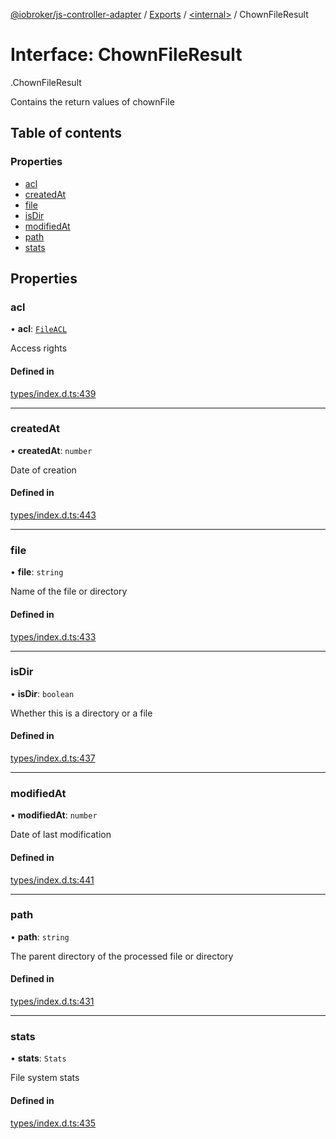 [@iobroker/js-controller-adapter](../README.md) / [Exports](../modules.md) / [<internal\>](../modules/internal_.md) / ChownFileResult

# Interface: ChownFileResult

[<internal>](../modules/internal_.md).ChownFileResult

Contains the return values of chownFile

## Table of contents

### Properties

- [acl](internal_.ChownFileResult.md#acl)
- [createdAt](internal_.ChownFileResult.md#createdat)
- [file](internal_.ChownFileResult.md#file)
- [isDir](internal_.ChownFileResult.md#isdir)
- [modifiedAt](internal_.ChownFileResult.md#modifiedat)
- [path](internal_.ChownFileResult.md#path)
- [stats](internal_.ChownFileResult.md#stats)

## Properties

### acl

• **acl**: [`FileACL`](internal_.FileACL.md)

Access rights

#### Defined in

[types/index.d.ts:439](https://github.com/ioBroker/ioBroker.js-controller/blob/931c925a/packages/types/index.d.ts#L439)

___

### createdAt

• **createdAt**: `number`

Date of creation

#### Defined in

[types/index.d.ts:443](https://github.com/ioBroker/ioBroker.js-controller/blob/931c925a/packages/types/index.d.ts#L443)

___

### file

• **file**: `string`

Name of the file or directory

#### Defined in

[types/index.d.ts:433](https://github.com/ioBroker/ioBroker.js-controller/blob/931c925a/packages/types/index.d.ts#L433)

___

### isDir

• **isDir**: `boolean`

Whether this is a directory or a file

#### Defined in

[types/index.d.ts:437](https://github.com/ioBroker/ioBroker.js-controller/blob/931c925a/packages/types/index.d.ts#L437)

___

### modifiedAt

• **modifiedAt**: `number`

Date of last modification

#### Defined in

[types/index.d.ts:441](https://github.com/ioBroker/ioBroker.js-controller/blob/931c925a/packages/types/index.d.ts#L441)

___

### path

• **path**: `string`

The parent directory of the processed file or directory

#### Defined in

[types/index.d.ts:431](https://github.com/ioBroker/ioBroker.js-controller/blob/931c925a/packages/types/index.d.ts#L431)

___

### stats

• **stats**: `Stats`

File system stats

#### Defined in

[types/index.d.ts:435](https://github.com/ioBroker/ioBroker.js-controller/blob/931c925a/packages/types/index.d.ts#L435)
